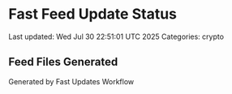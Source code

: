# Fast Feed Update Status
Last updated: Wed Jul 30 22:51:01 UTC 2025
Categories: crypto

## Feed Files Generated

Generated by Fast Updates Workflow
